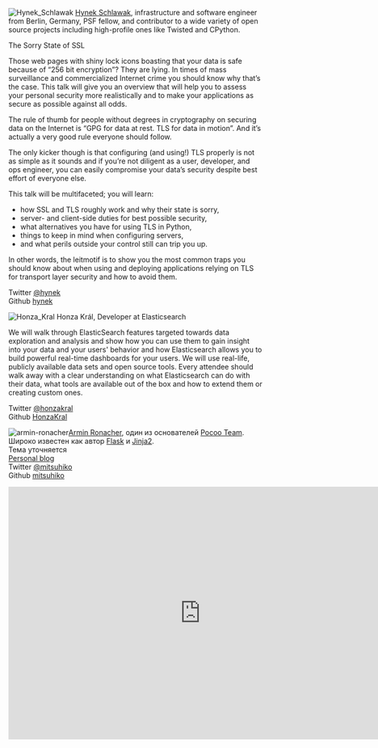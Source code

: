 ![Hynek_Schlawak](http://dropbucket.ru/pyconru/Hynek_Schlawak) [Hynek Schlawak](https://github.com/hynek), infrastructure and software engineer from Berlin, Germany, PSF fellow, and contributor to a wide variety of open source projects including high-profile ones like Twisted and CPython.


The Sorry State of SSL

Those web pages with shiny lock icons boasting that your data is safe because of “256 bit encryption”? They are lying. In times of mass surveillance and commercialized Internet crime you should know why that’s the case. This talk will give you an overview that will help you to assess your personal security more realistically and to make your applications as secure as possible against all odds.

The rule of thumb for people without degrees in cryptography on securing data on the Internet is “GPG for data at rest. TLS for data in motion”. And it’s actually a very good rule everyone should follow.

The only kicker though is that configuring (and using!) TLS properly is not as simple as it sounds and if you’re not diligent as a user, developer, and ops engineer, you can easily compromise your data’s security despite best effort of everyone else.

This talk will be multifaceted; you will learn:

- how SSL and TLS roughly work and why their state is sorry,
- server- and client-side duties for best possible security,
- what alternatives you have for using TLS in Python,
- things to keep in mind when configuring servers,
- and what perils outside your control still can trip you up.

In other words, the leitmotif is to show you the most common traps you should know about when using and deploying applications relying on TLS for transport layer security and how to avoid them.

  
Twitter [@hynek](https://twitter.com/hynek)   
Github [hynek](https://github.com/hynek)


![Honza_Kral](http://dropbucket.ru/pyconru/HonzaKral) Honza Král, Developer at Elasticsearch

We will walk through ElasticSearch features targeted towards data exploration and analysis and show how you can use them to gain insight into your data and your users' behavior and how Elasticsearch allows you to build powerful real-time dashboards for your users. We will use real-life, publicly available data sets and open source tools. Every attendee should walk away with a clear understanding on what Elasticsearch can do with their data, what tools are available out of the box and how to extend them or creating custom ones.

  
Twitter [@honzakral](https://twitter.com/honzakral)   
Github [HonzaKral](https://github.com/HonzaKral)


![armin-ronacher](http://dropbucket.ru/pyconru/speakers/armin-ronacher)[Armin Ronacher](http://lucumr.pocoo.org), один из основателей [Pocoo Team](http://www.pocoo.org/). Широко известен как автор [Flask](http://flask.pocoo.org/) и [Jinja2](http://www.pocoo.org/projects/jinja2/#jinja2).  
Тема уточняется  
[Personal blog](http://lucumr.pocoo.org)    
Twitter [@mitsuhiko](https://twitter.com/mitsuhiko)   
Github [mitsuhiko](https://github.com/mitsuhiko)





<iframe src="https://docs.google.com/forms/d/1jRg6JMX9Z3F8DYgxZIYODwG_cbz3KgIl4IyzUx31CP8/viewform?embedded=true" width="760" height="500" frameborder="0" marginheight="0" marginwidth="0">Загрузка...</iframe>
